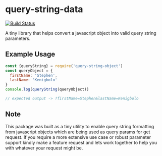 # query-string-data

[![Build Status](https://travis-ci.org/kenigbolo/query-string-data.svg?branch=master)](https://travis-ci.org/kenigbolo/query-string-data)

A tiny library that helps convert a javascript object into valid query string parameters.

## Example Usage

```javascript
const {queryString} = require('query-string-object')
const queryObject = {
  firstName: 'Stephen',
  lastName: 'Kenigbolo'
}
console.log(queryString(queryObject))

// expected output -> ?firstName=Stephen&lastName=Kenigbolo
```

## Note

This package was built as a tiny utility to enable query string formatting from javascript objects which are being used as query params for get request. If you require a more extensive use case or robust parameter support kindly make a feature request and lets work together to help you with whatever your request might be.